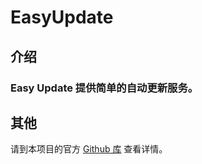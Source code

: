 # EasyUpdate
## 介绍
### Easy Update 提供简单的自动更新服务。

## 其他
请到本项目的官方 [Github&nbsp;库](https://github.com/WinExp/EasyUpdate "Github 库") 查看详情。
